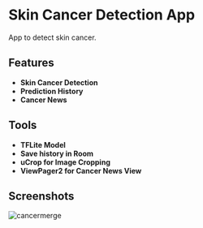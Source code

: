 # Skin Cancer Detection App
App to detect skin cancer.

## Features

- **Skin Cancer Detection**
- **Prediction History**
- **Cancer News** 

## Tools

- **TFLite Model**
- **Save history in Room** 
- **uCrop for Image Cropping**
- **ViewPager2 for Cancer News View**

## Screenshots
![cancermerge](https://github.com/wahyuandhikarizaldi/Cancer-Detection-App/assets/113814423/457c44a0-55a7-4dff-afe2-be5a7902f488)
